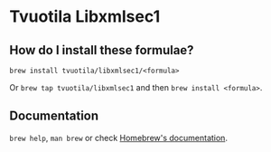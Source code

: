 # Tvuotila Libxmlsec1

## How do I install these formulae?

`brew install tvuotila/libxmlsec1/<formula>`

Or `brew tap tvuotila/libxmlsec1` and then `brew install <formula>`.

## Documentation

`brew help`, `man brew` or check [Homebrew's documentation](https://docs.brew.sh).
